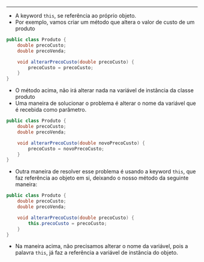 ___
- A keyword `this`, se referência ao próprio objeto.
- Por exemplo, vamos criar um método que altera o valor de custo de um produto
```java
public class Produto {
	double precoCusto;
	double precoVenda;

	void alterarPrecoCusto(double precoCusto) {
		precoCusto = precoCusto;
	}
}
```
- O método acima, não irá alterar nada na variável de instância da classe produto
- Uma maneira de solucionar o problema é alterar o nome da variável que é recebida como parâmetro.
```java
public class Produto {
	double precoCusto;
	double precoVenda;

	void alterarPrecoCusto(double novoPrecoCusto) {
		precoCusto = novoPrecoCusto;
	}
}
```
- Outra maneira de resolver esse problema é usando a keyword `this`, que faz referência ao objeto em si, deixando o nosso método da seguinte maneira:
```java
public class Produto {
	double precoCusto;
	double precoVenda;

	void alterarPrecoCusto(double precoCusto) {
		this.precoCusto = precoCusto;
	}
}
```
- Na maneira acima, não precisamos alterar o nome da variável, pois a palavra `this`, já faz a referência a variável de instância do objeto.